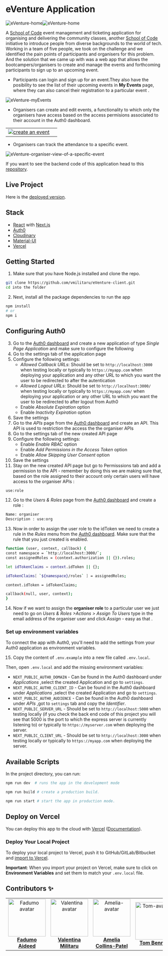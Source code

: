 # eVenture Application

![eVenture-home](https://user-images.githubusercontent.com/70764326/106621966-01bcf980-656b-11eb-9f22-60b142d05f1c.png)![eVenture-home](https://user-images.githubusercontent.com/70764326/106622115-2b762080-656b-11eb-9671-ce64e2262d87.png)

A [School of Code](https://www.schoolofcode.co.uk/) event management and ticketing application for organising and delivering the community classes, another [School of Code](https://www.schoolofcode.co.uk/) initiative to introduce people from diverse backgrounds to the world of tech. Working in a team of five people, we took on the challenge and we identified the pain points of participants and organisers for this problem. And the solution that we came up with was a web app that allows the bootcampers/organisers to create and manage the events and forthcoming participants to sign up to an upcoming event.

-   Participants can login and sign up for an event.They also have the posibility to see the list of their upcoming events in **My Events** page, where they can also cancel their registration to a particular event .

![eVenture-myEvents](https://user-images.githubusercontent.com/70764326/106624836-fae3b600-656d-11eb-8cfd-d9ee81513f68.png)

-   Organisers can create and edit events, a functionality to which only the organisers have access based on the access permisions associated to their account in the Auth0 dashboard.
<table>
  <tr>
   <td align="center"><a href="https://github.com/Teeenbe"><img src="https://user-images.githubusercontent.com/70764326/106625765-e48a2a00-656e-11eb-8ef6-4a3a770ba96d.png"  alt="create an event"/><br /></td>
  <td align="center"><a href="https://github.com/michaelfswann"><img src="https://user-images.githubusercontent.com/70764326/106626547-b9eca100-656f-11eb-970e-bd9895789bb0.png"  alt=""/><br /></td>
  </tr>
</table>

- Organisers can track the attendance to a specific event.

![eVenture-organiser-view-of-a-specific-event](https://user-images.githubusercontent.com/70764326/106626276-7003bb00-656f-11eb-82c1-384ef7443abe.png)

 If you want to see the backend code of this application head to this [repository](https://github.com/vmilitaru/eVenture-server.git).
 
## Live Project

Here is the [deployed version](https://eventure.vercel.app/).

## Stack

- [React](https://reactjs.org/) with [Next.js](https://nextjs.org/)
- [Auth0](https://auth0.com/)
- [Cloudinary](http://cloudinary.com/)
- [Material-UI](https://material-ui.com/)
- [Vercel](https://vercel.com/)


## Getting Started


1. Make sure that you have Node.js installed and clone the repo.

```bash
git clone https://github.com/vmilitaru/eVenture-client.git
cd into the folder
```

2. Next, install all the package dependencies to run the app

```bash
npm install
# or
npm i
```

## Configuring Auth0

3. Go to the [Auth0 dashboard](https://manage.auth0.com/) and create a new application of type _Single Page Application_ and make sure to configure the following
4. Go to the settings tab of the application page
5. Configure the following settings:
   -  _Allowed Callback URLs_: Should be set to `http://localhost:3000` when testing locally or typically to `https://myapp.com` when deploying your application and any other URL to which you want the user to be redirected to after the autentication
   - _Allowed Logout URLs_: Should be set to `http://localhost:3000/` when testing locally or typically to `https://myapp.com/` when deploying your application or any other URL to which you want the user to be redirected to after logout from Auth0
   - Enable _Absolute Expiration_ option
   - Enable _Inactivity Expiration_ option
6. Save the settings
7. Go to the _APIs_ page from the [Auth0 dashboard](https://manage.auth0.com/) and create an API. This API is used to restriction the access the the organiser APIs
8. Go to the settings tab of the new created API page
9. Configure the following settings:
   - Enable _Enable RBAC_ option
   - Enable _Add Permissions in the Access Token_ option
   - Enable _Allow Skipping User Consent_ option
10. Save the settings
11. Stay on the new created API page but go to Permisssions tab and add a permission to the API - remember by doing this we are making sure that, based on the role assigned to their account only certain users will have access to the organiser APIs :

```bash
use:role
```
12. Go to the _Users & Roles_ page from the [Auth0 dashboard](https://manage.auth0.com/) and create a role :

```bash
Name: organiser
Description : use:org 
```
13. Now in order to assign the user role to the idToken we need to create a rule in the _Rules_ menu from the [Auth0 dashboard](https://manage.auth0.com/). Make sure that the rule that you just created is enabled.

```bash
function (user, context, callback) {
const namespace = `http://localhost:3000/`;
const assignedRoles = (context.authorization || {}).roles;

let idTokenClaims = context.idToken || {};

idTokenClaims[ `${namespace}/roles` ] = assignedRoles;

context.idToken = idTokenClaims;

callback(null, user, context);
}
```

14. Now if we want to assign the **organiser role** to a particular user we just need to go on _Users & Roles >Actions > Assign To Users_ type in the email address of the organiser user and click _Assign_ - easy as that .


### Set up environment variables

To connect the app with Auth0, you'll need to add the settings from your Auth0 application as environment variables.

15. Copy the content of `.env.example` into a new file called `.env.local`.

Then, open `.env.local` and add the missing environment variables:


- `NEXT_PUBLIC_AUTH0_DOMAIN` - Can be found in the Auth0 dashboard under _Applications_ ,select the created Application and go to `settings`.
- `NEXT_PUBLIC_AUTH0_CLIENT_ID` - Can be found in the Auth0 dashboard under _Applications_ ,select the created Application and go to `settings`.
- `NEXT_PUBLIC_AUTH0_AUDIENCE` - Can be found in the Auth0 dashboard under _APIs_ ,got to `settings` tab and copy the _Identifier_.
- `NEXT_PUBLIC_SERVER_URL` - Should be set to `http://localhost:5000` when testing locally (if you check the back end code of this project you will see that 5000 is the port to which the express server is currently listening to) or typically to `https://myserver.com` when deploying the server.
- `NEXT_PUBLIC_CLIENT_URL` - Should be set to `http://localhost:3000` when testing locally or typically to `https://myapp.com` when deploying the server.

## Available Scripts

In the project directory, you can run:

```bash
npm run dev  # runs the app in the development mode
```
```bash
npm run build # create a production build.
```
```bash
npm run start # start the app in production mode.
```
## Deploy on Vercel

You can deploy this app to the cloud with [Vercel](https://vercel.com?utm_source=github&utm_medium=readme&utm_campaign=next-example) ([Documentation](https://nextjs.org/docs/deployment)).

### Deploy Your Local Project

To deploy your local project to Vercel, push it to GitHub/GitLab/Bitbucket and [import to Vercel](https://vercel.com/import/git?utm_source=github&utm_medium=readme&utm_campaign=next-example).

**Important**: When you import your project on Vercel, make sure to click on **Environment Variables** and set them to match your `.env.local` file.

## Contributors ✨

<table>
  <tr>
    <td align="center"><a href="https://github.com/fadumoaideed"><img src="https://avatars0.githubusercontent.com/u/71390607?s=60&v=4" width="120px;" alt=" Fadumo avatar"/><b>Fadumo Aideed</b></a></td>
    <td align="center"><a href="https://github.com/vmilitaru"><img src="https://avatars0.githubusercontent.com/u/70764326?s=120&v=4" width="120px;" alt="Valentina avatar"/><b>Valentina Militaru</b></a></td>
   <td align="center"><a href="https://github.com/Cpanda3"><img src="https://ca.slack-edge.com/T6L933W4X-U019WPN4M51-380f3738d180-512" width="120px;" alt="Amelia-avatar"/><b>Amelia Collins-Patel</b></a></td>
   <td align="center"><a href="https://github.com/Teeenbe"><img src="https://ca.slack-edge.com/T6L933W4X-U019WQM1Q4V-183cc3dedaa7-512" width="120px;" alt="Tom-avatar"/><b>Tom Bennet</b></a></td>
  <td align="center"><a href="https://github.com/michaelfswann"><img src="https://avatars3.githubusercontent.com/u/20445671?s=64&v=4" width="120px;" alt="Michael-avatar"/><b>Michael Swann</b></a></td>
  </tr>
</table>

